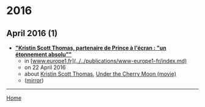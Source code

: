 # 2016

## April 2016 (1)

 - [**"Kristin Scott Thomas, partenaire de Prince à l'écran : "un étonnement absolu""**](https://www.europe1.fr/culture/deces-de-prince-il-etait-traite-comme-un-prince-2726974)
    - in [www.europe1.fr](../../publications/www-europe1-fr/index.md)
    - on 22 April 2016
    - about [Kristin Scott Thomas](../../topics/kristin-scott-thomas/index.md), [Under the Cherry Moon (movie)](../../topics/movie/under-the-cherry-moon/index.md)
    - ([mirror](https://web.archive.org/web/*/https://www.europe1.fr/culture/deces-de-prince-il-etait-traite-comme-un-prince-2726974))

----

[Home](../index.md)
